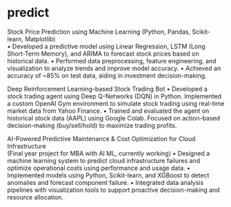 # predict
Stock Price Prediction using Machine Learning (Python, Pandas, Scikit-learn, Matplotlib)             
•  Developed a predictive model using Linear Regression, LSTM (Long Short-Term Memory), and ARIMA to forecast stock prices based on historical data.
•  Performed data preprocessing, feature engineering, and visualization to analyze trends and improve model accuracy.
•  Achieved an accuracy of ~85% on test data, aiding in investment decision-making.

Deep Reinforcement Learning-based Stock Trading Bot
• Developed a stock trading agent using Deep Q-Networks (DQN) in Python. Implemented a custom OpenAI Gym environment to simulate stock trading using real-time market data from Yahoo Finance. 
• Trained and evaluated the agent on historical stock data (AAPL) using Google Colab. Focused on action-based decision-making (buy/sell/hold) to maximize trading profits.

AI-Powered Predictive Maintenance & Cost Optimization for Cloud Infrastructure                          
(Final year project for MBA with AI ML, currently working)
• Designed a machine learning system to predict cloud infrastructure failures and optimize operational costs using performance and usage data.
 • Implemented models using Python, Scikit-learn, and XGBoost to detect anomalies and forecast component failure.
 • Integrated data analysis pipelines with visualization tools to support proactive decision-making and resource allocation.
